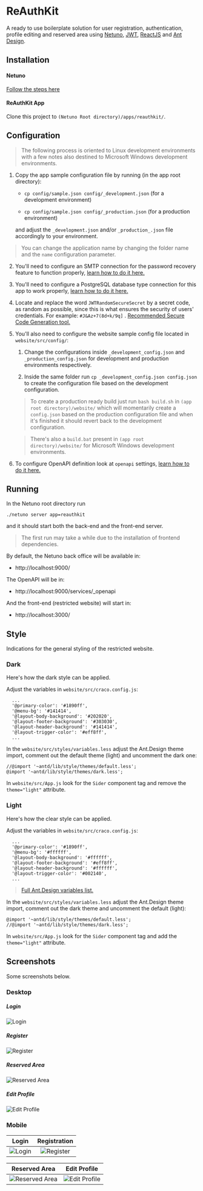 # ReAuthKit

A ready to use boilerplate solution for user registration, authentication, profile editing and reserved area using [Netuno](https://www.netuno.org/), [JWT](https://jwt.io/), [ReactJS](https://reactjs.org/) and [Ant Design](https://ant.design/).

## Installation

#### Netuno

[Follow the steps here](https://doc.netuno.org/docs/en/installation/)

#### ReAuthKit App

Clone this project to `(Netuno Root directory)/apps/reauthkit/`.

## Configuration

> The following process is oriented to Linux development environments with a few notes also destined to Microsoft Windows development environments.

1. Copy the app sample configuration file by running (in the app root directory):

    * `cp config/sample.json config/_development.json` (for a development environment)

    * `cp config/sample.json config/_production.json` (for a production environment)

    and adjust the `_development.json` and/or `_production_.json` file accordingly to your environment.

> You can change the application name by changing the folder name and the `name` configuration parameter.

2. You'll need to configure an SMTP connection for the password recovery feature to function properly, [learn how to do it here.](https://doc.netuno.org/docs/en/academy/server/services/sending-emails/)

3. You'll need to configure a PostgreSQL database type connection for this app to work properly, [learn how to do it here.](https://doc.netuno.org/docs/en/academy/server/database/psql/)

4. Locate and replace the word `JWTRandomSecureSecret` by a secret code, as random as possible, since this is what ensures the security of users' credentials. For example: `#J&Az+7(8d+k/9q]` . [Recommended Secure Code Generation tool.](https://passwordsgenerator.net/)

5. You'll also need to configure the website sample config file located in `website/src/config/`:

    1. Change the configurations inside `_development_config.json` and `_production_config.json` for development and production environments respectively.

    2. Inside the same folder run `cp _development_config.json config.json` to create the configuration file based on the development configuration.

    > To create a production ready build just run `bash build.sh` in `(app root directory)/website/` which will momentarily create a `config.json` based on the production configuration file and when it's finished it should revert back to the development configuration.

    > There's also a `build.bat` present in `(app root directory)/website/` for Microsoft Windows development environments.

6. To configure OpenAPI definition look at `openapi` settings, [learn how to do it here.](https://doc.netuno.org/docs/en/academy/server/services/openapi/)

## Running

In the Netuno root directory run

`./netuno server app=reauthkit`

and it should start both the back-end and the front-end server.

> The first run may take a while due to the installation of frontend dependencies.

By default, the Netuno back office will be available in:

- http://localhost:9000/

The OpenAPI will be in:

- http://localhost:9000/services/_openapi

And the front-end (restricted website) will start in:

- http://localhost:3000/

## Style

Indications for the general styling of the restricted website.

### Dark

Here's how the dark style can be applied.

Adjust the variables in `website/src/craco.config.js`:

```
  ...
  '@primary-color': '#1890ff',
  '@menu-bg': '#141414',
  '@layout-body-background': '#202020',
  '@layout-footer-background': '#303030',
  '@layout-header-background': '#141414',
  '@layout-trigger-color': '#eff8ff',
  ...
```

In the `website/src/styles/variables.less` adjust the Ant.Design theme import, comment out the default theme (light) and uncomment the dark one:

```
//@import '~antd/lib/style/themes/default.less';
@import '~antd/lib/style/themes/dark.less';
```

In `website/src/App.js` look for the `Sider` component tag and remove the `theme="light"` attribute.

### Light

Here's how the clear style can be applied.

Adjust the variables in `website/src/craco.config.js`:

```
  ...
  '@primary-color': '#1890ff',
  '@menu-bg': '#ffffff',
  '@layout-body-background': '#ffffff', 
  '@layout-footer-background': '#eff8ff',
  '@layout-header-background': '#ffffff',
  '@layout-trigger-color': '#002140',
  ...
```

> [Full Ant.Design variables list.](https://github.com/ant-design/ant-design/blob/master/components/style/themes/default.less)

In the `website/src/styles/variables.less` adjust the Ant.Design theme import, comment out the dark theme and uncomment the default (light):

```
@import '~antd/lib/style/themes/default.less'; 
//@import '~antd/lib/style/themes/dark.less';
```

In `website/src/App.js` look for the `Sider` component tag and add the `theme="light"` attribute.

## Screenshots

Some screenshots below.

### Desktop

##### Login
![Login](https://raw.githubusercontent.com/netuno-org/reauthkit/main/docs/prinstscreens/desktop/login.png)
##### Register
![Register](https://raw.githubusercontent.com/netuno-org/reauthkit/main/docs/prinstscreens/desktop/registration.png)
##### Reserved Area
![Reserved Area](https://raw.githubusercontent.com/netuno-org/reauthkit/main/docs/prinstscreens/desktop/reserved-area.png)
##### Edit Profile
![Edit Profile](https://raw.githubusercontent.com/netuno-org/reauthkit/main/docs/prinstscreens/desktop/edit-profile.png)

### Mobile

Login  |  Registration
:-------------------------:|:-------------------------:
![Login](https://raw.githubusercontent.com/netuno-org/reauthkit/main/docs/prinstscreens/mobile/login.png)  |  ![Register](https://raw.githubusercontent.com/netuno-org/reauthkit/main/docs/prinstscreens/mobile/registration.png)

Reserved Area  |  Edit Profile
:-------------------------:|:-------------------------:
![Reserved Area](https://raw.githubusercontent.com/netuno-org/reauthkit/main/docs/prinstscreens/mobile/reserved-area.png)  |  ![Edit Profile](https://raw.githubusercontent.com/netuno-org/reauthkit/main/docs/prinstscreens/mobile/edit-profile.png)
